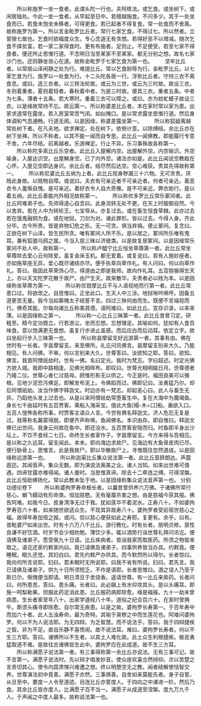 <!-- { "loadSidebar": true } -->
　　所以称施罗一坐一食者。此谓头陀一行也。夫阿练法。或乞食。或坐树下。或闲居独处。今此一坐一食者。从早起至日中。若檀越施食。不问多少。其于一处坐食而已。若食未饱坐未移者。可得更食。若已起者不得复食。常一处食而不舍离。故称施罗为第一。所以言金毗罗比丘者。常行七家乞食。不得过七。所以然者。立誓限七故也。乞食时欲福度众生。专心念道无有贪想。若得好恶不以增减。随次乞食不择贫富。若一家二家得食时。更有布施者。足则止。不足便受。若至七家不得食者。便还所止思惟行道。不念明日当至某家不至某家。都无分别之想。故名七家沙门也。还则静坐敛心在道。故称金毗罗于七家乞食为第一也。
　　坚牢比丘者。以常居山泽闲静之处为行。难提比丘。常以乞食耐辱为行。金毗罗比丘。以七家乞食为行。施罗以一处食为行。十二头陀各居一行。浮弥比丘者。守持三衣不离食息。或曰。造三衣者。以三转法轮故。或云为三世。或云为三时故。故设三衣。冬则着重者。夏则着轻者。春秋着中者。为是三时故。便具三衣。重者五条。中者为七条。薄者十五条。若大寒时。重着三衣可以障之。或曰。亦为蚊虻蟆子故设三衣。以是缘故常持不忘。故云第一。所以称婆差比丘者。本在家时常以家为患。出家求道常在露坐。若入房室常苦气闭。如似掩口。是以常求露坐思惟行道。然后身体调和气息通畅。行道无阂。以是因缘。称婆差露坐第一。
　　所以称狐疑离越常处树下者。在凡夫地。欲求禅定。处在树下。依倚计意。以除缚结。余比丘亦在树下坐禅。所以不称者。以其不能一闻而自专思。此比丘一闻佛教。即能履行专意不舍。六年尽结。前离越者。乐游禅定。行止不异。乐习事殊故各称第一。
　　所以称陀多索比丘乐空者。此比丘入屋解内空。出屋解外空。内空喻识。外空喻身。入屋达识空。出屋解身空。已了内外空。诸法亦如是。此比丘闻说空教戢在心怀。入屋见空即达身识。余比丘者。结尽然后达空。空心难获。贵其先得故称第一。
　　所以称尼婆比丘五纳为上者。此比丘观身秽漏三十六物。无可贪贵。厌贱此身故。以贱物自障。或说曰。夫衣有可亲近者不可亲近者。何者可亲近。着恶衣令人羞惭自愧。是可亲近。着好衣令人自大奇雅。是不可亲近。弊衣助行。是以着五纳。此比丘善能内外相况故称第一。
　　所以称优多罗比丘常乐冢间者。此比丘阿难弟子也。先师得道心自念曰。此身流转无处不更。在天上时服御自然。今以舍弃。若在人中为转轮王。七宝导从。亦复过去。或在畜生恒食草棘。此亦过去若在饿鬼融铜为食。或在地狱。刀剑为对。诸此罪形。皆以过去。今得人身。齐此分毕。古今所贵。皆是弃物幻危之形。无一可贪。俱当弃捐。便止冢间。复念曰。正欲在树下山泽。皆生民所贪。唯有冢间人所不乐。是以居之。冢间所乐唯有鬼耳。兼有狐狼乌鸱之属。今当入慈三昧以济彼类。以是故复居冢间。以是因缘常乐冢间不处人中。故称第一。
　　所以称卢醯宁比丘恒坐草蓐第一者。此比丘常坐草蓐除去爱心云何除爱。虽复金床玉机。都无爱着。或复说曰。若有人施妙座者。亦如施草座无异。爱心既尽诸结亦尽。便手执草向草作礼。有人问曰。何以向草作礼。答曰。我因此草荣饰心尽。得道由之即是我师。故向作礼耳。五百猕猴得生天上。亦以天文陀罗花散于故尸。由尸生天。故来散华。夫贵者必以贱为本。以是因缘称坐草蓐为第一。
　　所以称优钳摩比丘不与人语视地而行第一者。此比丘常患口过。将欲改之。自思惟曰。正坐此口。生天人中三涂。地狱啾吟唤呼。因备五道更苦无量。我今当如慕魄太子结誓不言。四过三殃何由而生。既便不言端视而行。佛奇其能。尔每向诸比丘称美其德。语阿难曰。如此比丘。宜存识录。以率来薄。以是因缘称之第一。
　　所以称一心比丘三昧第一者。此比丘昔曾习定。研粗至。精今定功既立。行若游尘。坐而忘想。忘想理足。其喻如何。犹如有人食百味食。意以饱满更无食想。虽复行步进止盖感。而后应白而后动耳。依定立字。故曰坐起行步入三昧第一也。
　　所以称昙摩留支好远游第一者。其事有由。佛在世时有一长者。字昙摩留支。来至佛所。礼讫问讯佛言。昙摩留支别来大久。乃能相见。有人问佛。不审。何以言别来大久。世尊答曰。汝欲知之耶。答曰。欲知。佛言。我昔阿僧祇劫时。世有一佛。名曰定光。我时为梵志。字曰超述。时定光佛方欲入城。我即中路相逢。见佛光相晖布。即叹曰。世尊光相明踰日月。世尊德者乃隆二仪。世尊心者仁过慈母。顾惟形影无以供之。今正是时。福田良美可以殖根。见地少泥恐污佛足。即解发布泥上。令佛蹈而过。佛即记曰。汝勇猛乃尔。却后阿僧祇劫。汝当作佛字释迦文。时边亦有一梵志。却起恚心曰。此人与畜生无异。乃蹈他头发上过去也。从是以来阿僧祇劫常堕畜生中。复在大海中为魔竭鱼。身长七千由延时有五百贾客。乘船入海采宝。值此大鱼[榻-木+口]船。垂欲入口。五百人惶怖各称所事。时贾客主语众人言。今世有佛名释迦文。济人危厄无复是过。我等称名冀蒙得脱。即便齐声称唤。鱼闻佛名。本识由存。即自惟曰。释迦文佛已出世间。我身云何故在鱼中。即还没水。五百贾客安隐而归。时鱼即半身出沙坛上。不饮不食经二七日。命终生长者家作子。字昙摩留支。今方来得与吾相见。是以称之久远耳。留支闻此。本末。即向海边求故尸。见海边有大鱼骨皮肉已尽。便行胁骨上。思惟言。此是我故尸。即以华散故尸上。寻惟既往忽然道成。以是因缘称远游第一也。
　　所以称迦渠比丘集众说法第一者。此比丘音辞朗达。声震遐迩。其闻音声。集众无数。即为演说法奥美之业。诸人当知。如来出世难可值遇。四谛甘露亦难得闻。诸人曼时。当思惟真谛。除去十二牵连之缚。可得涅槃。此比丘恒助佛扬化。常以此教未坠于地。以是因缘称集众说法音声第一也。
分别功德论卷下
　　所以称婆拘罗寿命极长者。以曩昔曾供养六万佛。于诸佛所常行慈心。蜎飞蠕动有形命类。恒加慈愍。无有毫厘杀害之想。由是慈福今获其报。佛告阿难。如我今日。皮身清净无过于我。犹如莲华不着泥水。正寿八十。不如婆拘罗寿百六十者。如来随世欲适众生。不现其异故寿八十。婆拘罗者受前宿世慈心之福。故得年寿加倍之报。或问。但以慈心便获如此之寿耶。复更有。余乎。曰有。昔毗婆尸如来出世。时有十六万八千比丘。游行教化。时有长者。居明贞修。禀性良谦不好饮酒。时岁节会少相劝勉。薄饮少多。辄以酒势行诣世尊礼拜问讯讫。便请佛及诸弟子。愿受我九十日请。比丘疾病者。皆诣我家而取医药。所须之物皆来取之。语讫还家约敕家内曰。我已请佛及诸弟子。四事供养皆当办具。约敕竟。便睡眠。眠久还觉。其妇白曰。君先约敕严办供具。而今默然所以得尔。长者惊曰。我向何所言说耶。妇曰。君未眠时无所说耶。曰我不省有所说。妇曰。君先言。我已请佛及诸弟子。供九十日所须短乏。不作是语耶。长者思惟曰。酒之误人乃至于斯已尔。惭愧便当即请。明日清旦于舍烧香。遥请世尊。有一比丘来索药。长者问曰。何所患苦。答曰。患头痛。长者曰。此必膈上有水仰攻其头。是以头痛耳。即施一呵梨勒果。但服此药足消此患。比丘服药病即除愈。缘是福报。九十一劫未曾病患。生长者家至年八十。出家学道经八十年。道俗之纪合百六十。在家时曾捔牛。斯须头痛寻即除愈。自尔常无疾患。以是之故。婆拘罗长寿第一。于百年寿中而加六十者。此人五浊寿命。最为奇特。其喻于臭秽之中而生莲花也。阿难问婆拘罗。何以不为人说法耶。为无四辩。为乏智慧。而不说法乎。答曰。我于四辩捷疾之智。非为不足。直自乐静不喜愦闹。故不说法耳。难曰。婆拘罗长寿者。何以不生三方耶。答曰。诸佛所以不生者。以其土人难化故。此土众生利根捷疾。极恶勇猛取道不难。是故往古诸佛皆生此中。婆拘罗应在此成道。故不生三方耳。
　　所以称满愿子说法第一者。有三事得称第一余比丘亦说法。无有三事可记。故不言第一。满愿子说法时。先以辩才唱发妙音。使众座欢喜佥然倾仰。次以苦楚之言责切其心。使令内腐肃悚兴难遭之想。终以明慧空无之教。闻者结解使恬智交养。世尊演法初中竟善。满愿子亦然。三事俱善。自舍如来莫能先者。身子自誓。从旦至中。要度一人令至道迹。目连比丘亦誓度人。于四向之中课进一阶。然后乃食。其余比丘皆亦度人。比满愿子百不当一。满愿子从成道至涅槃。度九万九千人。于声闻之中度人最多。故称说法第一也。
